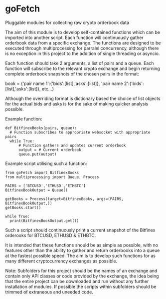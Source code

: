 # goFetch
Pluggable modules for collecting raw crypto orderbook data

The aim of this module is to develop self-contained functions which can be imported into another script. Each function will continuously gather orderbook data from a specific exchange. The functions are designed to be executed through multiprocessing for parralel concurrency, although there is no exception in this project to the addition of single threading or asyncio.

Each function should take 2 arguments, a list of pairs and a queue. Each function will subscribe to the relevant crypto exchange and begin returning complete orderbook snapshots of the chosen pairs in the format:

book = {'pair name 1':{'bids':[list],'asks':[list]}, 'pair name 2':{'bids':[list],'asks':[list]}, etc...}

Although the overriding format is dictionary based the choice of list objects for the actual bids and asks is for the sake of making quicker analysis possible.

Example function:
~~~~~~~~~~~~~~~~~~~~~~~~~~~~~~~~~~~~~
def BitfinexBooks(pairs, queue):
  # Function subscribes to appropriate websocket with appropriate pairs
  while True:
      # Function gathers and updates current orderbook
      output = # Current orderbook
      queue.put(output)
~~~~~~~~~~~~~~~~~~~~~~~~~~~~~~~~~~~~~
 
 
Example script utilising such a function:
~~~~~~~~~~~~~~~~~~~~~~~~~~~~~~~~~~~~~
from goFetch import BitfinexBooks
from multiprocessing import Queue, Process

PAIRS = ['BTCUSD','ETHUSD','ETHBTC']
BitfinexBookOutput = Queue()

getBooks = Process(target=BitfinexBooks, args=(PAIRS, BitfinexBookOutput,))
getBooks.start()

while True:
  print(BitfinexBookOutput.get())
~~~~~~~~~~~~~~~~~~~~~~~~~~~~~~~~~~~~~


Such a script should continuously print a current snapshot of the Bitfinex orderooks for BTCUSD, ETHUSD & ETHBTC.

It is intended that these functions should be as simple as possible, with no features other than the ability to gather and return orderbooks into a queue at the fastest possible speed. The aim is to develop such functions for as many different cryptocurrency exchanges as possible.

Note: Subfolders for this project should be the names of an exchange and contain only API classes or code provided by the exchange, the idea being that the entire project can be downloaded and run without any further installation of modules. If possible the scripts within subfolders should be trimmed of extraneous and uneeded code.
